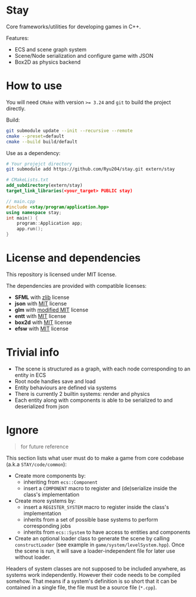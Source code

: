 # Stay

Core frameworks/utilities for developing games in C++.

Features:
* ECS and scene graph system
* Scene/Node serialization and configure game with JSON
* Box2D as physics backend

# How to use

You will need `CMake` with version `>= 3.24` and `git` to build the project directly.

Build:
```sh
git submodule update --init --recursive --remote
cmake --preset=default
cmake --build build/default
```
Use as a dependency:
```bash
# Your projejct directory
git submodule add https://github.com/Ryu204/stay.git extern/stay
```
```cmake
# CMakeLists.txt
add_subdirectory(extern/stay)
target_link_libraries(<your_target> PUBLIC stay)
```
```cpp
// main.cpp
#include <stay/program/application.hpp>
using namespace stay;
int main() {
    program::Application app;
    app.run();
}
```

# License and dependencies

This repository is licensed under MIT license.

The dependencies are provided with compatible licenses:

* **SFML** with [zlib](https://github.com/SFML/SFML/blob/2.6.x/license.md) license
* **json** with [MIT](https://github.com/nlohmann/json/blob/develop/LICENSE.MIT) license
* **glm** with [modified MIT](https://github.com/g-truc/glm/blob/master/manual.md#-licenses) license
* **entt** with [MIT](https://github.com/skypjack/entt/blob/v3.12.x/LICENSE) license
* **box2d** with [MIT](https://github.com/erincatto/box2d/blob/main/LICENSE) license
* **efsw** with [MIT](https://github.com/SpartanJ/efsw/blob/master/LICENSE) license

# Trivial info

* The scene is structured as a graph, with each node corresponding to an entity in ECS
* Root node handles save and load
* Entity behaviours are defined via systems
* There is currently 2 builtin systems: render and physics
* Each entity along with components is able to be serialized to and deserialized from json

# Ignore

> for future reference

This section lists what user must do to make a game from core codebase (a.k.a `STAY/code/common`):

* Create more components by:
    * inheriting from `ecs::Component`
    * insert a `COMPONENT` macro to register and (de)serialize inside the class's implementation
* Create more systems by:
    * insert a `REGISTER_SYSTEM` macro to register inside the class's implementation
    * inherits from a set of possible base systems to perform corresponding jobs
    * inherits from `ecs::System` to have access to entities and components
* Create an optional loader class to generate the scene by calling `constructLoader` (see example in `game/system/levelSystem.hpp`). Once the scene is run, it will save a loader-independent file for later use without loader.

Headers of system classes are not supposed to be included anywhere, as systems work independently. However their code needs to be compiled somehow. That means if a system's definition is so short that it can be contained in a single file, the file must be a source file (`*.cpp`).
